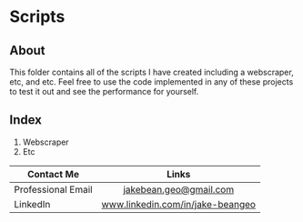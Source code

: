 # Scripts
## About
This folder contains all of the scripts I have created including a webscraper, etc, and etc. Feel free to use the code implemented in any of these projects to test it out and see the performance for yourself.

## Index
1. Webscraper
2. Etc


|Contact Me       | Links         |
| ------------- |:-------------:|
| Professional Email      | jakebean.geo@gmail.com |
| LinkedIn      | www.linkedin.com/in/jake-beangeo      |
